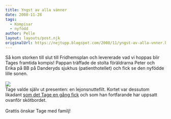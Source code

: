 ```yaml
---
title: Yngst av alla vänner
date: 2008-11-28
tags: 
  - Kompisar
  - nyfödd	
author: Pelle
layout: layouts/post.njk
originalUrl: https://nejtupp.blogspot.com/2008/11/yngst-av-alla-vnner.html
---
```


Så kom storken till slut till Fridhemsplan och levererade vad vi hoppas blir Tages framtida kompis! Pappan träffade de stolta föräldrarna Peter och Erika på BB på Danderyds sjukhus (patienthotellet) och fick se den nyfödde lille sonen.<br><br><img src="../../../../img/_MG_9074_1024pix.jpg"><br>Tage valde själv ut presenten: en lejonsnuttefilt. Kortet var dessutom likadant <a href="http://barnfamiljen.blogspot.com/2008/04/tage-kanske-blir-florist.html">som det Tage en gång fick</a> och som han fortfarande har uppsatt ovanför skötbordet.<br><br>Grattis önskar Tage med familj!
